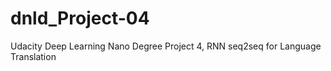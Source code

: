 # dnld_Project-04
Udacity Deep Learning Nano Degree Project 4, RNN  seq2seq for Language Translation
